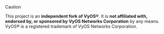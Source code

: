 [//]: # (DISCLAIMER tE4AWE_AQahaxUGUpugu BEGIN)

> [!CAUTION]
> This project is an **independent fork of VyOS®**.
> It is **not affiliated with, endorsed by, or sponsored by VyOS Networks Corporation** by any means.
> VyOS® is a registered trademark of VyOS Networks Corporation.

[//]: # (DISCLAIMER tE4AWE_AQahaxUGUpugu END)

